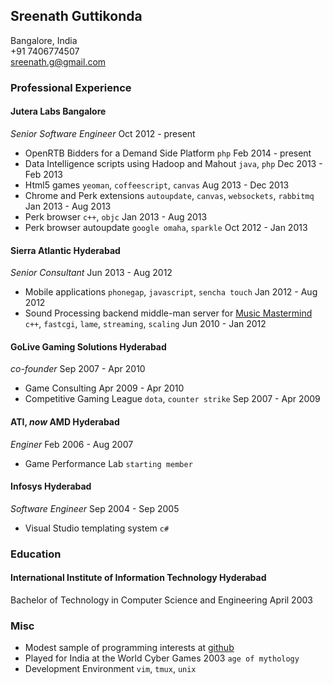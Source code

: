 ## Sreenath Guttikonda
Bangalore, India  
+91 7406774507  
<sreenath.g@gmail.com>  

### Professional Experience
#### Jutera Labs 				Bangalore
*Senior Software Engineer*		Oct 2012 - present  

* OpenRTB Bidders for a Demand Side Platform `php`		Feb 2014 - present  
* Data Intelligence scripts using Hadoop and Mahout `java`, `php`	Dec 2013 - Feb 2013  
* Html5 games `yeoman`, `coffeescript`, `canvas`	Aug 2013 - Dec 2013  
* Chrome and Perk extensions `autoupdate`, `canvas`, `websockets`, `rabbitmq` Jan 2013 - Aug 2013  
* Perk browser `c++`, `objc` 	Jan 2013 - Aug 2013  
* Perk browser autoupdate `google omaha`, `sparkle` 	Oct 2012 - Jan 2013  

#### Sierra Atlantic 	Hyderabad
*Senior Consultant* 	Jun 2013 - Aug 2012  

* Mobile applications `phonegap`, `javascript`, `sencha touch`	Jan 2012 - Aug 2012  
* Sound Processing backend middle-man server for [Music Mastermind](www.musicmastermind.com) `c++`, `fastcgi`, `lame`, `streaming`, `scaling` 	Jun 2010 - Jan 2012  

#### GoLive Gaming Solutions 	Hyderabad
*co-founder* 			Sep 2007 - Apr 2010  

* Game Consulting	Apr 2009 - Apr 2010  
* Competitive Gaming League `dota`, `counter strike` 	Sep 2007 - Apr 2009  

#### ATI, *now* AMD	Hyderabad
*Enginer*	Feb 2006 - Aug 2007  

* Game Performance Lab `starting member`  

#### Infosys 	Hyderabad
*Software Engineer*	Sep 2004 - Sep 2005  

* Visual Studio templating system `c#`  

### Education
#### International Institute of Information Technology	Hyderabad
Bachelor of Technology in Computer Science and Engineering	April 2003

### Misc
* Modest sample of programming interests at [github](https://github.com/ab-su-rd)  
* Played for India at the World Cyber Games 2003 `age of mythology`  
* Development Environment `vim`, `tmux`, `unix`

